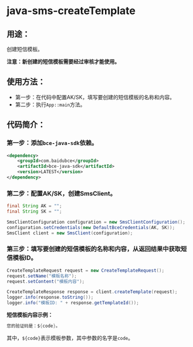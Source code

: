 # java-sms-createTemplate

## 用途：

创建短信模板。

**注意：新创建的短信模板需要经过审核才能使用。**

## 使用方法：

* 第一步：在代码中配置AK/SK，填写要创建的短信模板的名称和内容。
* 第二步：执行`App::main`方法。

## 代码简介：

### 第一步：添加`bce-java-sdk`依赖。

```xml
<dependency>
    <groupId>com.baidubce</groupId>
    <artifactId>bce-java-sdk</artifactId>
    <version>LATEST</version>
</dependency>

```

### 第二步：配置AK/SK，创建SmsClient。

```java
final String AK = "";
final String SK = "";

SmsClientConfiguration configuration = new SmsClientConfiguration();
configuration.setCredentials(new DefaultBceCredentials(AK, SK));
SmsClient client = new SmsClient(configuration);

```

### 第三步：填写要创建的短信模板的名称和内容，从返回结果中获取短信模板ID。

```java
CreateTemplateRequest request = new CreateTemplateRequest();
request.setName("模板名称");
request.setContent("模板内容");

CreateTemplateResponse response = client.createTemplate(request);
logger.info(response.toString());
logger.info("模板ID: " + response.getTemplateId());
```

**短信模板内容示例：**

```java
您的验证码是：${code}。
```

其中，`${code}`表示模板参数，其中参数的名字是`code`。